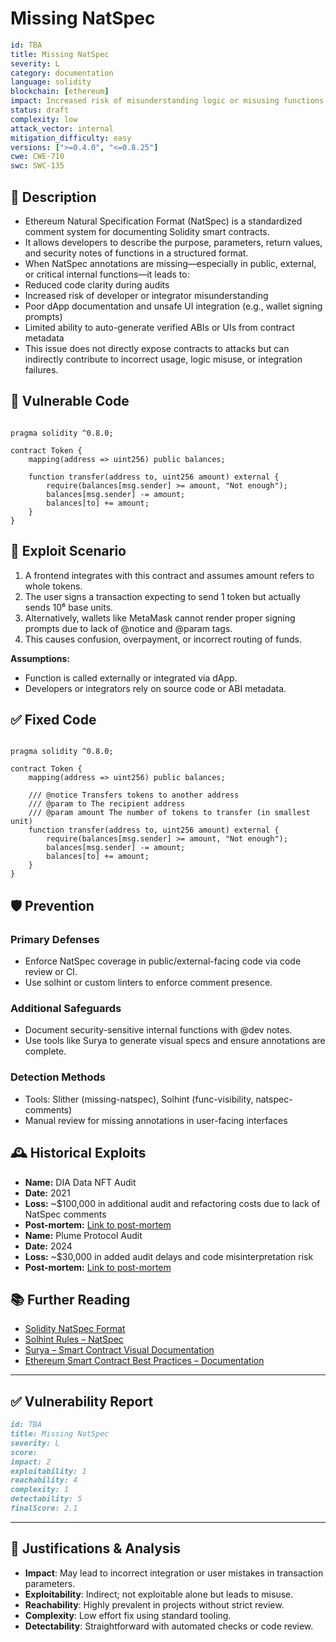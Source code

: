 # Missing NatSpec

```YAML
id: TBA
title: Missing NatSpec
severity: L
category: documentation
language: solidity
blockchain: [ethereum]
impact: Increased risk of misunderstanding logic or misusing functions
status: draft
complexity: low
attack_vector: internal
mitigation_difficulty: easy
versions: [">=0.4.0", "<=0.8.25"]
cwe: CWE-710
swc: SWC-135
```

## 📝 Description

- Ethereum Natural Specification Format (NatSpec) is a standardized comment system for documenting Solidity smart contracts.
- It allows developers to describe the purpose, parameters, return values, and security notes of functions in a structured format.
- When NatSpec annotations are missing—especially in public, external, or critical internal functions—it leads to:
- Reduced code clarity during audits
- Increased risk of developer or integrator misunderstanding
- Poor dApp documentation and unsafe UI integration (e.g., wallet signing prompts)
- Limited ability to auto-generate verified ABIs or UIs from contract metadata
- This issue does not directly expose contracts to attacks but can indirectly contribute to incorrect usage, logic misuse, or integration failures.

## 🚨 Vulnerable Code

```solidity

pragma solidity ^0.8.0;

contract Token {
    mapping(address => uint256) public balances;

    function transfer(address to, uint256 amount) external {
        require(balances[msg.sender] >= amount, "Not enough");
        balances[msg.sender] -= amount;
        balances[to] += amount;
    }
}
```

## 🧪 Exploit Scenario

1. A frontend integrates with this contract and assumes amount refers to whole tokens.
2. The user signs a transaction expecting to send 1 token but actually sends 10⁶ base units.
3. Alternatively, wallets like MetaMask cannot render proper signing prompts due to lack of @notice and @param tags.
4. This causes confusion, overpayment, or incorrect routing of funds.

**Assumptions:**

- Function is called externally or integrated via dApp.
- Developers or integrators rely on source code or ABI metadata.

## ✅ Fixed Code

```solidity

pragma solidity ^0.8.0;

contract Token {
    mapping(address => uint256) public balances;

    /// @notice Transfers tokens to another address
    /// @param to The recipient address
    /// @param amount The number of tokens to transfer (in smallest unit)
    function transfer(address to, uint256 amount) external {
        require(balances[msg.sender] >= amount, "Not enough");
        balances[msg.sender] -= amount;
        balances[to] += amount;
    }
}
```

## 🛡️ Prevention

### Primary Defenses

- Enforce NatSpec coverage in public/external-facing code via code review or CI.
- Use solhint or custom linters to enforce comment presence.

### Additional Safeguards

- Document security-sensitive internal functions with @dev notes.
- Use tools like Surya to generate visual specs and ensure annotations are complete.

### Detection Methods

- Tools: Slither (missing-natspec), Solhint (func-visibility, natspec-comments)
- Manual review for missing annotations in user-facing interfaces

## 🕰️ Historical Exploits

- **Name:** DIA Data NFT Audit 
- **Date:** 2021 
- **Loss:** ~$100,000 in additional audit and refactoring costs due to lack of NatSpec comments 
- **Post-mortem:** [Link to post-mortem](https://content.diadata.org/wp-content/uploads/2021/09/02_Smart-Contract-Audit_DIA_DRMNFT.pdf) 
- **Name:** Plume Protocol Audit 
- **Date:** 2024 
- **Loss:** ~$30,000 in added audit delays and code misinterpretation risk 
- **Post-mortem:** [Link to post-mortem](https://www.halborn.com/audits/plume/plume-contracts)
   
## 📚 Further Reading

- [Solidity NatSpec Format](https://docs.soliditylang.org/en/latest/natspec-format.html) 
- [Solhint Rules – NatSpec](https://protofire.github.io/solhint/rules/formatting/natspec-comments/) 
- [Surya – Smart Contract Visual Documentation](https://github.com/ConsenSys/surya) 
- [Ethereum Smart Contract Best Practices – Documentation](https://consensys.github.io/smart-contract-best-practices/software_engineering/#documentation) 
  
---

## ✅ Vulnerability Report

```markdown
id: TBA
title: Missing NatSpec
severity: L
score:
impact: 2 
exploitability: 1 
reachability: 4 
complexity: 1   
detectability: 5 
finalScore: 2.1
```

---

## 📄 Justifications & Analysis

- **Impact**: May lead to incorrect integration or user mistakes in transaction parameters.
- **Exploitability**: Indirect; not exploitable alone but leads to misuse.
- **Reachability**: Highly prevalent in projects without strict review.
- **Complexity**: Low effort fix using standard tooling.
- **Detectability**: Straightforward with automated checks or code review.